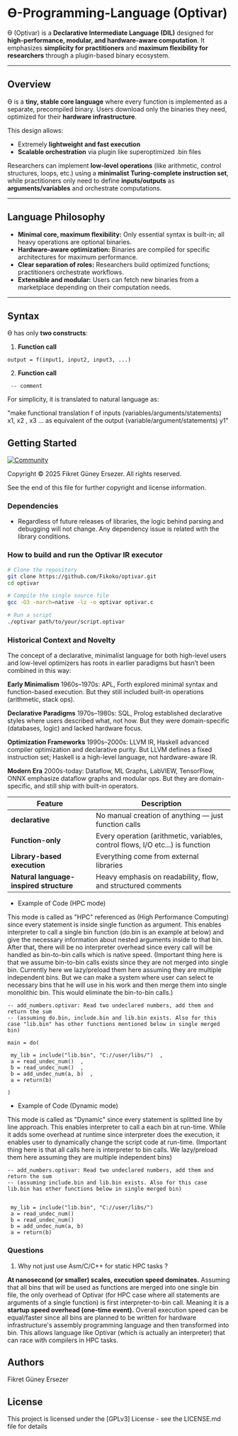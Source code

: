 
# Ɵ-Programming-Language (Optivar)

Ɵ (Optivar) is a **Declarative Intermediate Language (DIL)** designed for **high-performance, modular, and hardware-aware computation**. It emphasizes **simplicity for practitioners** and **maximum flexibility for researchers** through a plugin-based binary ecosystem.

---

## Overview

Ɵ is a **tiny, stable core language** where every function is implemented as a separate, precompiled binary. Users download only the binaries they need, optimized for their **hardware infrastructure**.  

This design allows:

- Extremely **lightweight and fast execution**  
- **Scalable orchestration** via plugin like superoptimized .bin files  

Researchers can implement **low-level operations** (like arithmetic, control structures, loops, etc.) using a **minimalist Turing-complete instruction set**, while practitioners only need to define **inputs/outputs** as **arguments/variables** and orchestrate computations.

---

## Language Philosophy

- **Minimal core, maximum flexibility:** Only essential syntax is built-in; all heavy operations are optional binaries.  
- **Hardware-aware optimization:** Binaries are compiled for specific architectures for maximum performance.  
- **Clear separation of roles:** Researchers build optimized functions; practitioners orchestrate workflows.  
- **Extensible and modular:** Users can fetch new binaries from a marketplace depending on their computation needs.

---

## Syntax

Ɵ has only **two constructs**:

1. **Function call**
```
output = f(input1, input2, input3, ...)
```

2. **Function call** 
```
 -- comment 
```

For simplicity, it is translated to natural language as:

"make functional translation f of inputs (variables/arguments/statements) x1, x2 , x3 ... as equivalent of the output (variable/argument/statements) y1"

## Getting Started

[![Community](https://img.shields.io/badge/Community-Join-blue.svg)](https://github.com/Fikoko/Optivar/discussions) 

Copyright © 2025 Fikret Güney Ersezer. All rights reserved.

See the end of this file for further copyright and license information.

### Dependencies

* Regardless of future releases of libraries, the logic behind parsing and debugging will not change. Any dependency issue is related with the library conditions.

### How to build and run the Optivar IR executor

```bash
# Clone the repository
git clone https://github.com/Fikoko/optivar.git
cd optivar

# Compile the single source file
gcc -O3 -march=native -lz -o optivar optivar.c

# Run a script
./optivar path/to/your/script.optivar
```

### Historical Context and Novelty
The concept of a declarative, minimalist language for both high-level users and low-level optimizers has roots in earlier paradigms but hasn’t been combined in this way:

**Early Minimalism**
1960s–1970s: APL, Forth explored minimal syntax and function-based execution. But they still included built-in operations (arithmetic, stack ops).

**Declarative Paradigms**
1970s–1980s: SQL, Prolog established declarative styles where users described what, not how. But they were domain-specific (databases, logic) and lacked hardware focus.

**Optimization Frameworks**
1990s–2000s: LLVM IR, Haskell advanced compiler optimization and declarative purity. But LLVM defines a fixed instruction set; Haskell is a high-level language, not hardware-aware IR.

**Modern Era**
2000s-today: Dataflow, ML Graphs, LabVIEW, TensorFlow, ONNX emphasize dataflow graphs and modular ops. But they are domain-specific, and still ship with built-in operators.


| Feature                                 | Description                                                                    |
| --------------------------------------- | ------------------------------------------------------------------------------ |
| **declarative**                         | No manual creation of anything — just function calls                           |
| **Function-only**                       | Every operation (arithmetic, variables, control flows, I/O etc...) is function |
| **Library-based execution**             | Everything come from external libraries                                        |
| **Natural language-inspired structure** | Heavy emphasis on readability, flow, and structured comments                   |



* Example of Code (HPC mode)

This mode is called as "HPC" referenced as (High Performance Computing) since every statement is 
inside single function as argument. This enables interpreter to call a single bin function (do.bin is an example at below) and give the necessary information about nested arguments inside to that bin. After that, there will be no interpreter overhead since every call will be handled as bin-to-bin calls which is native speed. (Important thing here is that
we assume bin-to-bin calls exists since they are not merged into single bin. Currently here we lazy/preload them here assuming they are multiple independent bins. But we can make
a system where user can select te necessary bins that he will use in his work and then merge them into single monolithic bin. This would eliminate the bin-to-bin calls.)

```
-- add_numbers.optivar: Read two undeclared numbers, add them and return the sum 
-- (assuming do.bin, include.bin and lib.bin exists. Also for this case "lib.bin" has other functions mentioned below in single merged bin)

main = do(

 my_lib = include("lib.bin", "C://user/libs/")  ,   
 a = read_undec_num()  ,                          
 b = read_undec_num()  ,                          
 b = add_undec_num(a, b)  ,                       
 a = return(b)                                   

)
```
* Example of Code (Dynamic mode)

This mode is called as "Dynamic" since every statement is splitted line by line approach.
This enables interpreter to call a each bin at run-time. While it adds some overhead at runtime since interpreter does the
execution, it enables user to dynamically change the script code at run-time. (Important thing here is that
all calls here is interpreter to bin calls. We lazy/preload them here assuming they are multiple independent bins)
```
-- add_numbers.optivar: Read two undeclared numbers, add them and return the sum 
-- (assuming include.bin and lib.bin exists. Also for this case lib.bin has other functions below in single merged bin)


 my_lib = include("lib.bin", "C://user/libs/")    
 a = read_undec_num()                            
 b = read_undec_num()                          
 b = add_undec_num(a, b)                       
 a = return(b)                                  

```
### Questions 

1) Why not just use Asm/C/C++ for static HPC tasks ?
   
**At nanosecond (or smaller) scales, execution speed dominates.** Assuming that all bins that will be used as functions are merged
into one single bin file, the only overhead of Optivar (for HPC case where all statements are arguments of a single function)
is first interpreter-to-bin call. Meaning it is a **startup speed overhead (one-time event).** Overall execution speed can be equal/faster
since all bins are planned to be written for hardware infrastructure's assembly programming language and then transformed into bin.
This allows language like Optivar (which is actually an interpreter) that can race with compilers in HPC tasks.

## Authors
Fikret Güney Ersezer

## License

This project is licensed under the [GPLv3] License - see the LICENSE.md file for details
